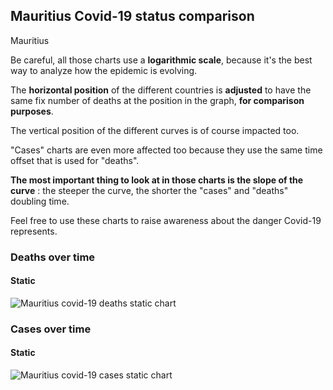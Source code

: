 ## Mauritius Covid-19 status comparison 

Mauritius



Be careful, all those charts use a **logarithmic scale**, because it's the best way to analyze how the epidemic is evolving.
 
The **horizontal position** of the different countries is **adjusted** to have the same fix number of deaths at the position in the graph, **for comparison purposes**.

The vertical position of the different curves is of course impacted too.

"Cases" charts are even more affected too because they use the same time offset that is used for "deaths".

**The most important thing to look at in those charts is the slope of the curve** : the steeper the curve, the shorter the "cases" and "deaths" doubling time.

Feel free to use these charts to raise awareness about the danger Covid-19 represents. 


 
### Deaths over time
 
#### Static
![Mauritius covid-19 deaths static chart](https://raw.githubusercontent.com/madlag/coronavirus_study/master/notebooks/graphs/2020-04-02/countries/Mauritius/2020-04-02_Mauritius_deaths.png "Mauritius covid-19 deaths static chart")   

 
### Cases over time
 
#### Static
![Mauritius covid-19 cases static chart](https://raw.githubusercontent.com/madlag/coronavirus_study/master/notebooks/graphs/2020-04-02/countries/Mauritius/2020-04-02_Mauritius_cases.png "Mauritius covid-19 cases static chart")   

